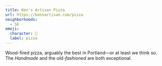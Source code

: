 ```yaml
---
title: Ken's Artisan Pizza
url: https://kensartisan.com/pizza
neighborhoods:
  - SE
emoji:
  character: 🍕
  label: pizza
---
```


Wood-fired pizza, arguably the best in Portland—or at least we think so. The _Handmade_ and the _old-fashioned_ are both exceptional.
